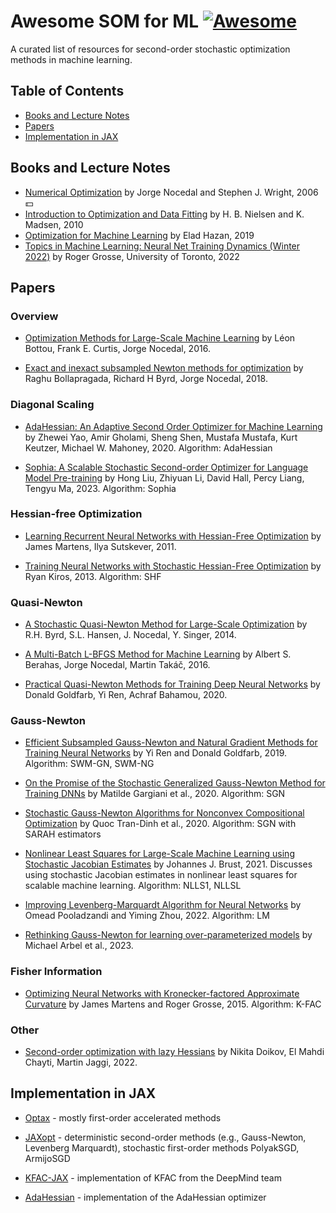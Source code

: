 # Awesome SOM for ML [![Awesome](https://awesome.re/badge.svg)](https://awesome.re)

A curated list of resources for second-order 
stochastic optimization 
methods in machine learning.




## Table of Contents
- [Books and Lecture Notes](#books-and-lecture-notes)
- [Papers](#papers)
- [Implementation in JAX](#implementation-in-jax)




## Books and Lecture Notes

- [Numerical Optimization](https://link.springer.com/book/10.1007/978-0-387-40065-5) by Jorge Nocedal and Stephen J. Wright, 2006 :dollar:
- [Introduction to Optimization and Data Fitting](https://www2.compute.dtu.dk/pubdb/pubs/5938-full.html) by H. B. Nielsen and K. Madsen, 2010
- [Optimization for Machine Learning](https://arxiv.org/abs/1909.03550) by Elad Hazan, 2019
- [Topics in Machine Learning: Neural Net Training Dynamics (Winter 2022)](https://www.cs.toronto.edu/~rgrosse/courses/csc2541_2022/) by Roger Grosse, University of Toronto, 2022





## Papers

### Overview

- [Optimization Methods for Large-Scale Machine Learning](https://arxiv.org/abs/1606.04838) 
by Léon Bottou, Frank E. Curtis, Jorge Nocedal, 2016.

- [Exact and inexact subsampled Newton methods for optimization](https://academic.oup.com/imajna/article/39/2/545/4959058) 
by Raghu Bollapragada, Richard H Byrd, Jorge Nocedal, 2018.



### Diagonal Scaling

- [AdaHessian: An Adaptive Second Order Optimizer for Machine Learning](https://arxiv.org/abs/2006.00719) 
by Zhewei Yao, Amir Gholami, Sheng Shen, Mustafa Mustafa, Kurt Keutzer, Michael W. Mahoney, 2020. Algorithm: AdaHessian

- [Sophia: A Scalable Stochastic Second-order Optimizer for Language Model Pre-training](https://arxiv.org/abs/2305.14342) 
by Hong Liu, Zhiyuan Li, David Hall, Percy Liang, Tengyu Ma, 2023. Algorithm: Sophia



### Hessian-free Optimization

- [Learning Recurrent Neural Networks with Hessian-Free Optimization](https://www.cs.toronto.edu/~jmartens/docs/RNN_HF.pdf) 
by James Martens, Ilya Sutskever, 2011.

- [Training Neural Networks with Stochastic Hessian-Free Optimization](https://arxiv.org/abs/1301.3641) 
by Ryan Kiros, 2013. Algorithm: SHF



### Quasi-Newton

- [A Stochastic Quasi-Newton Method for Large-Scale Optimization](https://arxiv.org/abs/1401.7020) 
by R.H. Byrd, S.L. Hansen, J. Nocedal, Y. Singer, 2014. 

- [A Multi-Batch L-BFGS Method for Machine Learning](https://arxiv.org/abs/1605.06049) 
by Albert S. Berahas, Jorge Nocedal, Martin Takáč, 2016. 

- [Practical Quasi-Newton Methods for Training Deep Neural Networks](https://arxiv.org/abs/2006.08877) 
by Donald Goldfarb, Yi Ren, Achraf Bahamou, 2020.



### Gauss-Newton

- [Efficient Subsampled Gauss-Newton and Natural Gradient Methods for Training Neural Networks](https://arxiv.org/abs/1906.02353) 
by Yi Ren and Donald Goldfarb, 2019. Algorithm: SWM-GN, SWM-NG

- [On the Promise of the Stochastic Generalized Gauss-Newton Method for Training DNNs](https://arxiv.org/abs/2006.02409) 
by Matilde Gargiani et al., 2020. Algorithm: SGN

- [Stochastic Gauss-Newton Algorithms for Nonconvex Compositional Optimization](https://arxiv.org/abs/2002.07290) 
by Quoc Tran-Dinh et al., 2020. Algorithm: SGN with SARAH estimators

- [Nonlinear Least Squares for Large-Scale Machine Learning using Stochastic Jacobian Estimates](https://arxiv.org/abs/2107.05598) 
by Johannes J. Brust, 2021. Discusses using stochastic Jacobian estimates in nonlinear least squares for scalable machine learning.
Algorithm: NLLS1, NLLSL

- [Improving Levenberg-Marquardt Algorithm for Neural Networks](https://arxiv.org/abs/2212.08769) 
by Omead Pooladzandi and Yiming Zhou, 2022. Algorithm: LM

- [Rethinking Gauss-Newton for learning over-parameterized models](https://arxiv.org/abs/2302.02904) 
by Michael Arbel et al., 2023.




### Fisher Information

- [Optimizing Neural Networks with Kronecker-factored Approximate Curvature](https://arxiv.org/abs/1503.05671) 
by James Martens and Roger Grosse, 2015. Algorithm: K-FAC

### Other

- [Second-order optimization with lazy Hessians](https://arxiv.org/abs/2212.00781) 
by Nikita Doikov, El Mahdi Chayti, Martin Jaggi, 2022.



## Implementation in JAX

- [Optax](https://github.com/google-deepmind/optax) - mostly first-order accelerated methods

- [JAXopt](https://github.com/google/jaxopt) - deterministic second-order methods (e.g., 
Gauss-Newton, Levenberg Marquardt), stochastic first-order methods PolyakSGD, ArmijoSGD

- [KFAC-JAX](https://github.com/google-deepmind/kfac-jax) - implementation of KFAC from the DeepMind team

- [AdaHessian](https://github.com/nestordemeure/AdaHessianJax) - implementation of the AdaHessian optimizer

